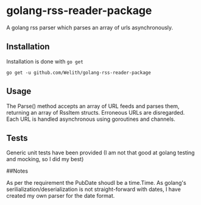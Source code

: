 # golang-rss-reader-package
A golang rss parser which parses an array of urls asynchronously.

## Installation

Installation is done with `go get`

`go get -u github.com/Welith/golang-rss-reader-package`

## Usage

The Parse() method accepts an array of URL feeds and parses them, returning an array of RssItem structs. Erroneous URLs are disregarded. Each URL is handled asynchronous using goroutines and channels.

## Tests

Generic unit tests have been provided (I am not that good at golang testing and mocking, so I did my best)


##Notes

As per the requirement the PubDate shoudl be a time.Time. As golang's serilialization/deserialization is not straight-forward with dates, I have created my own parser for the date format.
